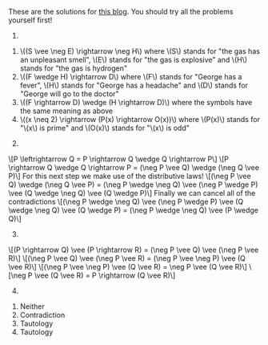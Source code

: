 These are the solutions for [this blog](/blog/2025-04-28/introduction-sentential-logic-3).
You should try all the problems yourself first!

1)

1. \\((S \vee \neg E) \rightarrow \neg H\\) where \\(S\\) stands for "the gas has an unpleasant smell", \\(E\\) stands for "the gas is explosive" and \\(H\\) stands for "the gas is hydrogen"
2. \\((F \wedge H) \rightarrow D\\) where \\(F\\) stands for "George has a fever", \\(H\\) stands for "George has a headache" and \\(D\\) stands for "George will go to the doctor"
3. \\((F \rightarrow D) \wedge (H \rightarrow D)\\) where the symbols have the same meaning as above
4. \\((x \neq 2) \rightarrow (P(x) \rightarrow O(x))\\) where \\(P(x)\\) stands for "\\(x\\) is prime" and \\(O(x)\\) stands for "\\(x\\) is odd"

2)

\\[P \leftrightarrow Q = P \rightarrow Q \wedge Q \rightarrow P\\]
\\[P \rightarrow Q \wedge Q \rightarrow P = (\neg P \vee Q) \wedge (\neg Q \vee P)\\]
For this next step we make use of the distributive laws!
\\[(\neg P \vee Q) \wedge (\neg Q \vee P) = (\neg P \wedge \neg Q) \vee (\neg P \wedge P) \vee (Q \wedge \neg Q) \vee (Q \wedge P)\\]
Finally we can cancel all of the contradictions
\\[(\neg P \wedge \neg Q) \vee (\neg P \wedge P) \vee (Q \wedge \neg Q) \vee (Q \wedge P) = (\neg P \wedge \neg Q) \vee (P \wedge Q)\\]

3)

\\[(P \rightarrow Q) \vee (P \rightarrow R) = (\neg P \vee Q) \vee (\neg P \vee R)\\]
\\[(\neg P \vee Q) \vee (\neg P \vee R) = (\neg P \vee \neg P) \vee (Q \vee R)\\]
\\[(\neg P \vee \neg P) \vee (Q \vee R) = \neg P \vee (Q \vee R)\\]
\\[\neg P \vee (Q \vee R) = P \rightarrow (Q \vee R)\\]

4)

1. Neither
2. Contradiction
3. Tautology
4. Tautology